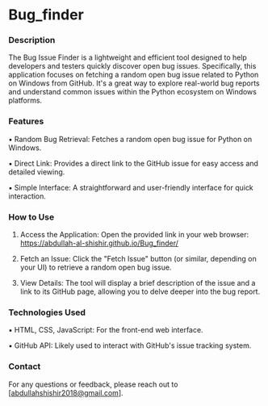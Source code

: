 # Bug_finder

### Description
The Bug Issue Finder is a lightweight and efficient tool designed to help developers and testers quickly discover open bug issues. Specifically, this application focuses on fetching a random open bug issue related to Python on Windows from GitHub. It's a great way to explore real-world bug reports and understand common issues within the Python ecosystem on Windows platforms.

### Features
▪ Random Bug Retrieval: Fetches a random open bug issue for Python on Windows.

▪ Direct Link: Provides a direct link to the GitHub issue for easy access and detailed viewing.

▪ Simple Interface: A straightforward and user-friendly interface for quick interaction.

### How to Use
1. Access the Application: Open the provided link in your web browser: https://abdullah-al-shishir.github.io/Bug_finder/

2. Fetch an Issue: Click the "Fetch Issue" button (or similar, depending on your UI) to retrieve a random open bug issue.

3. View Details: The tool will display a brief description of the issue and a link to its GitHub page, allowing you to delve deeper into the bug report.

### Technologies Used
▪ HTML, CSS, JavaScript: For the front-end web interface.

▪ GitHub API: Likely used to interact with GitHub's issue tracking system.

### Contact
For any questions or feedback, please reach out to [abdullahshishir2018@gmail.com].
